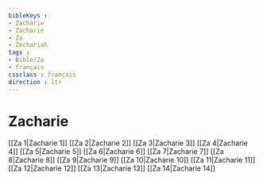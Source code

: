 ```yaml
---
bibleKeys : 
- Zacharie
- Zacharie
- Za
- Zechariah
tags : 
- Bible/Za
- français
cssclass : français
direction : ltr
---
```


# Zacharie

[[Za 1|Zacharie 1]]
[[Za 2|Zacharie 2]]
[[Za 3|Zacharie 3]]
[[Za 4|Zacharie 4]]
[[Za 5|Zacharie 5]]
[[Za 6|Zacharie 6]]
[[Za 7|Zacharie 7]]
[[Za 8|Zacharie 8]]
[[Za 9|Zacharie 9]]
[[Za 10|Zacharie 10]]
[[Za 11|Zacharie 11]]
[[Za 12|Zacharie 12]]
[[Za 13|Zacharie 13]]
[[Za 14|Zacharie 14]]
